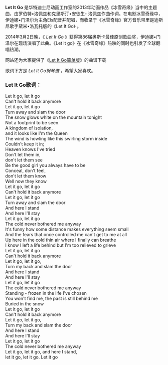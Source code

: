 

**Let It Go** 是华特迪士尼动画工作室的2013年动画作品《冰雪奇缘》当中的主题曲，由罗伯特•洛佩兹和克里斯汀•安徒生-
洛佩兹作曲作词。在电影冰雪奇缘中，伊迪娜•门泽尔为主角Els配音并配唱，而收录于《冰雪奇缘》官方音乐带里是迪斯尼歌手黛米•洛瓦托版的《Let It Go》
。

  
2014年3月2日晚，《 _Let It Go_ 》获得第86届奥斯卡最佳原创歌曲奖，伊迪娜•门泽尔在现场演唱了此曲。《Let it
go》在《冰雪奇缘》热映的同时也引发了全球翻唱热潮。

  
网站还为大家提供了《[Let It Go简单版](Music-3402-let-it-go简单版-冰雪奇缘主题曲.html "Let It
Go简单版")》的曲谱下载

  
歌词下方是 _Let It Go钢琴谱_ ，希望大家喜欢。

### Let It Go歌词：

Let it go, let it go  
Can't hold it back anymore  
Let it go, let it go  
Turn away and slam the door  
The snow glows white on the mountain tonight  
Not a footprint to be seen.  
A kingdom of isolation,  
and it looks like I'm the Queen  
The wind is howling like this swirling storm inside  
Couldn't keep it in;  
Heaven knows I've tried  
Don't let them in,  
don't let them see  
Be the good girl you always have to be  
Conceal, don't feel,  
don't let them know  
Well now they know  
Let it go, let it go  
Can't hold it back anymore  
Let it go, let it go  
Turn away and slam the door  
And here I stand  
And here I'll stay  
Let it go, let it go  
The cold never bothered me anyway  
It's funny how some distance makes everything seem small  
And the fears that once controlled me can't get to me at all  
Up here in the cold thin air where I finally can breathe  
I know I left a life behind but I'm too relieved to grieve  
Let it go, let it go  
Can't hold it back anymore  
Let it go, let it go,  
Turn my back and slam the door  
And here I stand  
And here I'll stay  
Let it go, let it go  
The cold never bothered me anyway  
Standing - frozen in the life I've chosen  
You won't find me, the past is still behind me  
Buried in the snow  
Let it go, let it go  
Can't hold it back anymore  
Let it go, let it go,  
Turn my back and slam the door  
And here I stand  
And here I'll stay  
Let it go, let it go  
The cold never bothered me anyway  
Let it go, let it go, and here I stand,  
let it go, let it go. Let it go

